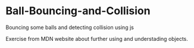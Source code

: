 # Ball-Bouncing-and-Collision
Bouncing some balls and detecting collision using js

Exercise from MDN website about further using and understading objects.

